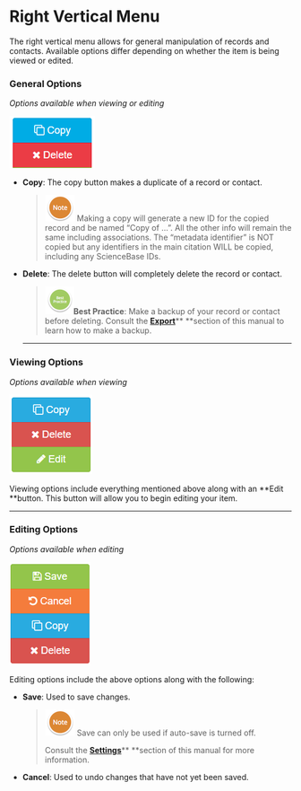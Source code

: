 # Right Vertical Menu

The right vertical menu allows for general manipulation of records and contacts. Available options differ depending on whether the item is being viewed or edited.

### General Options

_Options available when viewing or editing_

![](/assets/copy/edit.png)

* **Copy**: The copy button makes a duplicate of a record or contact.
  > ![](/assets/NoteSmall.png) Making a copy will generate a new ID for the copied record and be named “Copy of …”. All the other info will remain the same including associations. The “metadata identifier” is NOT copied but any identifiers in the main citation WILL be copied, including any ScienceBase IDs.
* **Delete**: The delete button will completely delete the record or contact.

  > ![](/assets/BestPracticeSmall.png)**Best Practice**: Make a backup of your record or contact before deleting. Consult the [**Export**](/export.md)** **section of this manual to learn how to make a backup.

  ---

### Viewing Options

_Options available when viewing_

![](/assets/Right_Vertical_Menu_View.png)

Viewing options include everything mentioned above along with an **Edit **button. This button will allow you to begin editing your item.

---

### Editing Options

_Options available when editing_

![](/assets/Right_Vertical_Menu_Edit.png)

Editing options include the above options along with the following:

* **Save**: Used to save changes. 
  > ![](/assets/NoteSmall.png) Save can only be used if auto-save is turned off.
  >
  > Consult the [**Settings**](/settings.md)** **section of this manual for more information.
* **Cancel**: Used to undo changes that have not yet been saved.



